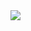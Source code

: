 <img src="https://github.com/animationbro/Tailwind_CSS_PP/blob/main/Portfolio%20Website%20Design%20Tailwind%20CSS.png">
